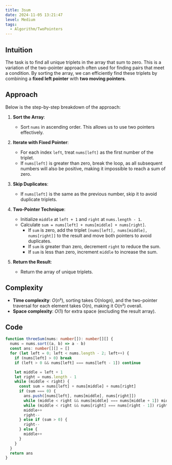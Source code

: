 ```yaml
---
title: 3sum
date: 2024-11-05 13:21:47
level: Medium
tags:  
  - Algorithm/TwoPointers
---
```


## Intuition

The task is to find all unique triplets in the array that sum to zero. This is a variation of the two-pointer approach often used for finding pairs that meet a condition. By sorting the array, we can efficiently find these triplets by combining a **fixed left pointer** with **two moving pointers**.

## Approach

Below is the step-by-step breakdown of the approach:

1. **Sort the Array**:
	- Sort `nums` in ascending order. This allows us to use two pointers effectively.
	
2. **Iterate with Fixed Pointer**:
	- For each index `left`, treat `nums[left]` as the first number of the triplet.
	- If `nums[left]` is greater than zero, break the loop, as all subsequent numbers will also be positive, making it impossible to reach a sum of zero.
	
3. **Skip Duplicates**:
	- If `nums[left]` is the same as the previous number, skip it to avoid duplicate triplets.
	
4. **Two-Pointer Technique**:
	- Initialize `middle` at `left + 1` and `right` at `nums.length - 1`.
	- Calculate `sum = nums[left] + nums[middle] + nums[right]`.
		- If `sum` is zero, add the triplet `[nums[left], nums[middle], nums[right]]` to the result and move both pointers to avoid duplicates.
		- If `sum` is greater than zero, decrement `right` to reduce the sum.
		- If `sum` is less than zero, increment `middle` to increase the sum.
		
5. **Return the Result**:
	- Return the array of unique triplets.

## Complexity

- **Time complexity**: $O(n²)$, sorting takes O(nlogn), and the two-pointer traversal for each element takes O(n), making it O(n²) overall.
- **Space complexity**: $O(1)$ for extra space (excluding the result array).

## Code

```typescript
function threeSum(nums: number[]): number[][] {
  nums = nums.sort((a, b) => a - b)
  const ans: number[][] = []
  for (let left = 0; left < nums.length - 2; left++) {
    if (nums[left] > 0) break
    if (left > 0 && nums[left] === nums[left - 1]) continue

    let middle = left + 1
    let right = nums.length - 1
    while (middle < right) {
      const sum = nums[left] + nums[middle] + nums[right]
      if (sum === 0) {
        ans.push([nums[left], nums[middle], nums[right]])
        while (middle < right && nums[middle] === nums[middle + 1]) middle++
        while (middle < right && nums[right] === nums[right - 1]) right--
        middle++
        right--
      } else if (sum > 0) {
        right--
      } else {
        middle++
      }
    }
  }
  return ans
}
```

